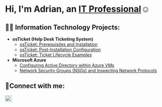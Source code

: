 
<h1>Hi, I'm Adrian, an <a href="https://linkedin.com/in/adrian-mendez-420505361/">IT Professional</a>☺</h1>

<h2>👨‍💻 Information Technology Projects:</h2>

- <b>osTicket (Help Desk Ticketing System)</b>
  - [osTicket: Prerequisites and Installation](https://github.com/joshmadakorcc/osticket-prereqs)
  - [osTicket: Post-Installation Configuration](https://github.com/adrnmndz/post-install-config)
  - [osTicket: Ticket Lifecycle Examples](https://github.com/adrnmndz/ticket-lifecycle)
- <b>Microsoft Azure</b>
  - [Configuring Active Directory within Azure VMs](https://github.com/adrnmndz/configure-ad)
  - [Network Security Groups (NSGs) and Inspecting Network Protocols](https://github.com/adrnmndz/azure-network-protocols)

<h2>🤳Connect with me:</h2>


[<img align="left" alt="Josh | LinkedIn" width="22px" src="https://cdn.jsdelivr.net/npm/simple-icons@v3/icons/linkedin.svg" />][linkedin]


[linkedin]: https://linkedin.com/in/adrian-mendez-420505361/
